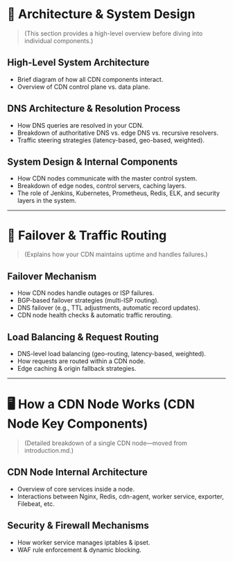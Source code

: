 # 📌 Architecture & System Design

> (This section provides a high-level overview before diving into individual components.)

## High-Level System Architecture
- Brief diagram of how all CDN components interact.
- Overview of CDN control plane vs. data plane.

## DNS Architecture & Resolution Process
- How DNS queries are resolved in your CDN.
- Breakdown of authoritative DNS vs. edge DNS vs. recursive resolvers.
- Traffic steering strategies (latency-based, geo-based, weighted).

## System Design & Internal Components
- How CDN nodes communicate with the master control system.
- Breakdown of edge nodes, control servers, caching layers.
- The role of Jenkins, Kubernetes, Prometheus, Redis, ELK, and security layers in the system.

---

# 🔄 Failover & Traffic Routing

> (Explains how your CDN maintains uptime and handles failures.)

## Failover Mechanism
- How CDN nodes handle outages or ISP failures.
- BGP-based failover strategies (multi-ISP routing).
- DNS failover (e.g., TTL adjustments, automatic record updates).
- CDN node health checks & automatic traffic rerouting.

## Load Balancing & Request Routing
- DNS-level load balancing (geo-routing, latency-based, weighted).
- How requests are routed within a CDN node.
- Edge caching & origin fallback strategies.

---

# 🖥 How a CDN Node Works (CDN Node Key Components)

> (Detailed breakdown of a single CDN node—moved from introduction.md.)

## CDN Node Internal Architecture
- Overview of core services inside a node.
- Interactions between Nginx, Redis, cdn-agent, worker service, exporter, Filebeat, etc.

## Security & Firewall Mechanisms
- How worker service manages iptables & ipset.
- WAF rule enforcement & dynamic blocking.
